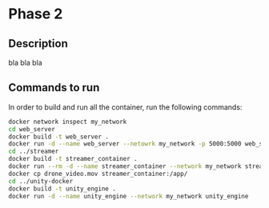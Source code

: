 # Phase 2

## Description
bla bla bla

## Commands to run

In order to build and run all the container, run the following commands:

```bash
docker network inspect my_network
cd web_server
docker build -t web_server .
docker run -d --name web_server --netowrk my_network -p 5000:5000 web_server
cd ../streamer
docker build -t streamer_container .
docker run --rm -d --name streamer_container --network my_network streamer_container
docker cp drone_video.mov streamer_container:/app/
cd ../unity-docker
docker build -t unity_engine .
docker run -d --name unity_engine --network my_network unity_engine
```
